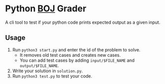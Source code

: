 # Python [BOJ](https://www.acmicpc.net/) Grader

A cli tool to test if your python code prints expected output as a given input.

## Usage

1. Run `python3 start.py` and enter the id of the problem to solve.
   - It removes old test cases and creates new cases.
   - You can add test cases by adding `input/$FILE_NAME` and `output/$FILE_NAME`.
2. Write your solution in `solution.py`.
3. Run `python3 test.py` to test your code.
